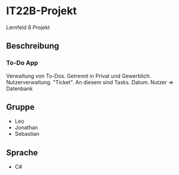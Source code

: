 # IT22B-Projekt
Lernfeld 8 Projekt

## Beschreibung
### To-Do App
Verwaltung von To-Dos. Getrennt in Privat und Gewerblich. Nutzerverwaltung. "Ticket". An diesem sind Tasks. Datum.
Nutzer => Datenbank


## Gruppe
* Leo
* Jonathan
* Sebastian

## Sprache
* C#
